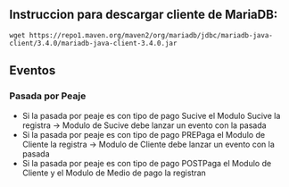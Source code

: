 ## Instruccion para descargar cliente de MariaDB:
``
wget https://repo1.maven.org/maven2/org/mariadb/jdbc/mariadb-java-client/3.4.0/mariadb-java-client-3.4.0.jar
``

## Eventos

### Pasada por Peaje 
* Si la pasada por peaje es con tipo de pago Sucive el Modulo Sucive la registra -> Modulo de Sucive debe
  lanzar un evento con la pasada
* Si la pasada por peaje es con tipo de pago PREPaga el Modulo de Cliente la registra -> Modulo de Cliente debe
  lanzar un evento con la pasada
* Si la pasada por peaje es con tipo de pago POSTPaga el Modulo de Cliente y el Modulo de Medio de pago la registran